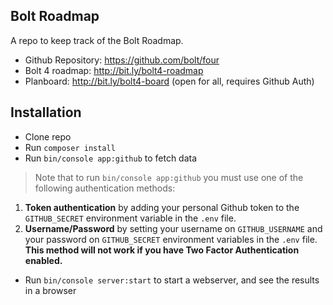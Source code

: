 Bolt Roadmap
------------

A repo to keep track of the Bolt Roadmap.

 - Github Repository: https://github.com/bolt/four
 - Bolt 4 roadmap: http://bit.ly/bolt4-roadmap
 - Planboard: http://bit.ly/bolt4-board (open for all, requires Github Auth) 
 
 
 Installation
 ------------
 
  - Clone repo
  - Run `composer install`
  - Run `bin/console app:github` to fetch data
  > Note that to run `bin/console app:github` you must use one of the following authentication methods: 
1. **Token authentication** by adding your personal Github token to the `GITHUB_SECRET` environment variable in the `.env` file. 
2. **Username/Password** by setting your username on `GITHUB_USERNAME` and your password on `GITHUB_SECRET` environment variables in the `.env` file. __This method will not work if you have Two Factor Authentication enabled.__
  - Run `bin/console server:start` to start a webserver, and see the results in a browser
  
  
